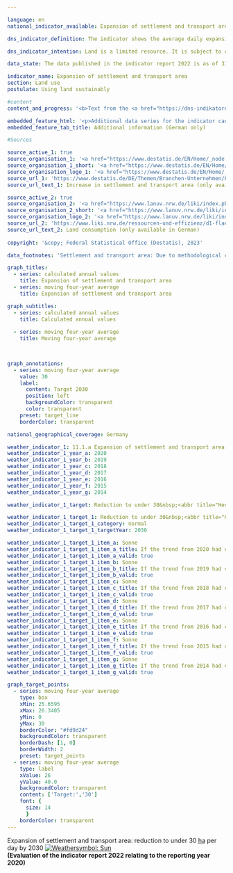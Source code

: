 ```yaml
---

language: en    
national_indicator_available: Expansion of settlement and transport area    

dns_indicator_definition: The indicator shows the average daily expansion of the area used for settlement and transport infrastructure in hectares per day.    

dns_indicator_intention: Land is a limited resource. It is subject to competition from various interests, including agriculture and forestry, settlement and transport, nature conservation, resource extraction and energy generation. The development of additional land for settlement and transport purposes is to be limited to an average of less than 30&nbsp;hectares per day by 2030. The goal is to establish a closed-loop land-use regime by 2050, meaning that, in net terms, no additional area will be developed for the purposes of settlement or transport.    

data_state: The data published in the indicator report 2022 is as of 31 October 2022. The data shown on this platform is updated regularly, so that more current data may be available online than published in the <a href="https://dns-indikatoren.de/en/publications_reports/">indicator report 2022</a>.    

indicator_name: Expansion of settlement and transport area    
section: Land use    
postulate: Using land sustainably    

#content     
content_and_progress: '<b>Text from the <a href="https://dns-indikatoren.de/en/publications_reports/">Indicator Report 2022&nbsp;</a></b><br><br>Settlement and transport area should not be equated with sealed land. Settlement land includes areas used for residential building, industry and commerce, public facilities, recreational amenities or cemeteries. It also covers land used for surface or sub-surface mining. However, mining land is not counted in the calculations for this indicator, as it ends up being reclaimed for other uses in the long term (<abbr title="for example (exempli gratia)" tabindex="0">e.g.</abbr> as renaturalised post-mining landscapes). Transport area is made up of four subcategories: road transport, rail, aviation and shipping. The indicator therefore refers not only to sealed areas but also to undeveloped and unsealed land. These include, for example, domestic gardens, parks and other green spaces. As calculated in the environmental economic accounts compiled by the Länder, the sealed share of their settlement and transport area is estimated at 45&nbsp;% on average (2020).<br><br>The indicator is derived from the area survey by type of actual use (official land-use statistics), which in turn is based on data from the official land register maintained by the Länder. Some areas of land have been reclassified in the official land register in recent years without any actual change in the way they are used. To balance out the effect this has on the statistics for any particular year, a four-year moving average is also shown, averaging out the year in question and the three preceding years. Moreover, the switch from the old to the new land-use classification system was completed in 2016, which affected the official land-use statistics such that the data for 2016&nbsp;are not directly comparable to those for previous years. It is for this reason that the overall indicator value for 2016&nbsp;is also not subdivided into types of settlement or transport use.<br><br>From 2000&nbsp;to 2020, 6,257&nbsp;<abbr title="Square kilometer" tabindex="0">km²</abbr> of land was converted into settlement and transport area. This is equivalent to more than twice the area of Saarland. The majority, 85&nbsp;%, was converted into settlement land, while 15&nbsp;% went to accommodate transport infrastructure.<br><br>The four-year moving average of previously undeveloped areas newly converted to settlement or transport area continuously decreased throughout the time series until 2019. This year, the four-year moving average was at 52&nbsp;hectares per day and increased to 54&nbsp;hectares per day in 2020. Considered for each reporting year separately, the value for new settlement or transport area was lowest in 2019, at 45&nbsp;hectares per day. The figure has risen again since then, to 58&nbsp;hectares per day in 2020.<br><br>In 2020, the area of settlement or transport use amounted to 50,196&nbsp;<abbr title="Square kilometer" tabindex="0">km²</abbr>, or 14&nbsp;% of the total area of Germany. The largest land types in Germany are agricultural land at 180,934&nbsp;<abbr title="Square kilometer" tabindex="0">km²</abbr> (51&nbsp;%) followed by woodland at 106,666&nbsp;<abbr title="Square kilometer" tabindex="0">km²</abbr> (30&nbsp;%). Settlement and transport area grew by 942&nbsp;<abbr title="Square kilometer" tabindex="0">km²</abbr> between 2016&nbsp;and 2020. Agricultural land shrank by 1,703&nbsp;<abbr title="Square kilometer" tabindex="0">km²</abbr> during the same period, while woodland grew by 496&nbsp;<abbr title="Square kilometer" tabindex="0">km²</abbr>. It can therefore be assumed that the increase in settlement and transport area was primarily at the expense of agricultural land.'    

embedded_feature_html: '<p>Additional data series for the indicator can be found <a href="https://dns-indikatoren.de/public/AddInfos/de/11_1_a.pdf" target="_blank" >here</a>.</p><br><small>Note: You can display the PDF document directly in your browser or download the PDF document and open it with a PDF reader of your choice. We will be happy to advise you.</small>'
embedded_feature_tab_title: Additional information (German only)    

#Sources    

source_active_1: true
source_organisation_1: '<a href="https://www.destatis.de/EN/Home/_node.html">Federal Statistical Office</a>'
source_organisation_1_short: '<a href="https://www.destatis.de/EN/Home/_node.html" target="_blank">Federal Statistical Office</a>'
source_organisation_logo_1: '<a href="https://www.destatis.de/EN/Home/_node.html" target="_blank"><img src="https://dns-indikatoren.de/public/OrgImgEn/destatis.png" alt="Federal Statistical Office" title=" Click here to visit the homepage of the organizationFederal Statistical Office" style="height:60px; width:148px; border: transparent"/></a>'
source_url_1: 'https://www.destatis.de/DE/Themen/Branchen-Unternehmen/Landwirtschaft-Forstwirtschaft-Fischerei/Flaechennutzung/Tabellen/anstieg-suv2.html'
source_url_text_1: Increase in settlement and transport area (only available in German)

source_active_2: true
source_organisation_2: '<a href="https://www.lanuv.nrw.de/liki/index.php">Länderinitiative Kernindikatoren</a>'
source_organisation_2_short: '<a href="https://www.lanuv.nrw.de/liki/index.php" target="_blank">Länderinitiative Kernindikatoren</a>'
source_organisation_logo_2: '<a href="https://www.lanuv.nrw.de/liki/index.php" target="_blank"><img src="https://dns-indikatoren.de/public/OrgImgEn/liki.png" alt="Länderinitiative Kernindikatoren" title=" Click here to visit the homepage of the organizationLänderinitiative Kernindikatoren" style="height:60px; width:148px; border: transparent"/></a>'
source_url_2: 'https://www.liki.nrw.de/ressourcen-und-effizienz/d1-flaechenverbrauch'
source_url_text_2: Land consumption (only available in German)
    
copyright: '&copy; Federal Statistical Office (Destatis), 2023'    

data_footnotes: 'Settlement and transport area: Due to methodological changes in the official survey of land (introduction of the official land register information system (<abbr title="Official land register information system" tabindex="0">ALKIS</abbr>) from the 2016&nbsp;reporting year), the results from 2016&nbsp;are only comparable with previous years to a limited extent (break in the time series).<br>• Settlement area (built on): Housing, industry and commerce (excluding exploitation area), public facilities.<br>• Recreation area, cemeteries: sports, recreation and leisure area, cemeteries.'    

graph_titles: 
  - series: calculated annual values
    title: Expansion of settlement and transport area
  - series: moving four-year average
    title: Expansion of settlement and transport area    

graph_subtitles: 
  - series: calculated annual values
    title: Calculated annual values
    
  - series: moving four-year average
    title: Moving four-year average
        


graph_annotations:
  - series: moving four-year average
    value: 30
    label:
      content: Target 2030
      position: left
      backgroundColor: transparent
      color: transparent
    preset: target_line
    borderColor: transparent        

national_geographical_coverage: Germany    

weather_indicator_1: 11.1.a Expansion of settlement and transport area in ha per day
weather_indicator_1_year_a: 2020
weather_indicator_1_year_b: 2019
weather_indicator_1_year_c: 2018
weather_indicator_1_year_d: 2017
weather_indicator_1_year_e: 2016
weather_indicator_1_year_f: 2015
weather_indicator_1_year_g: 2014

weather_indicator_1_target: Reduction to under 30&nbsp;<abbr title="Hectare" tabindex="0">ha</abbr> on average per day by 2030

weather_indicator_1_target_1: Reduction to under 30&nbsp;<abbr title="Hectare" tabindex="0">ha</abbr> on average per day by 2030
weather_indicator_1_target_1_category: normal
weather_indicator_1_target_1_targetYear: 2030

weather_indicator_1_target_1_item_a: Sonne
weather_indicator_1_target_1_item_a_title: If the trend from 2020 had continued, the target value would have been reached or missed by less than 5% of the difference between the target value and the value at that time.
weather_indicator_1_target_1_item_a_valid: true
weather_indicator_1_target_1_item_b: Sonne
weather_indicator_1_target_1_item_b_title: If the trend from 2019 had continued, the target value would have been reached or missed by less than 5% of the difference between the target value and the value at that time.
weather_indicator_1_target_1_item_b_valid: true
weather_indicator_1_target_1_item_c: Sonne
weather_indicator_1_target_1_item_c_title: If the trend from 2018 had continued, the target value would have been reached or missed by less than 5% of the difference between the target value and the value at that time.
weather_indicator_1_target_1_item_c_valid: true
weather_indicator_1_target_1_item_d: Sonne
weather_indicator_1_target_1_item_d_title: If the trend from 2017 had continued, the target value would have been reached or missed by less than 5% of the difference between the target value and the value at that time.
weather_indicator_1_target_1_item_d_valid: true
weather_indicator_1_target_1_item_e: Sonne
weather_indicator_1_target_1_item_e_title: If the trend from 2016 had continued, the target value would have been reached or missed by less than 5% of the difference between the target value and the value at that time.
weather_indicator_1_target_1_item_e_valid: true
weather_indicator_1_target_1_item_f: Sonne
weather_indicator_1_target_1_item_f_title: If the trend from 2015 had continued, the target value would have been reached or missed by less than 5% of the difference between the target value and the value at that time.
weather_indicator_1_target_1_item_f_valid: true
weather_indicator_1_target_1_item_g: Sonne
weather_indicator_1_target_1_item_g_title: If the trend from 2014 had continued, the target value would have been reached or missed by less than 5% of the difference between the target value and the value at that time.
weather_indicator_1_target_1_item_g_valid: true    

graph_target_points:
  - series: moving four-year average
    type: box
    xMin: 25.6595
    xMax: 26.3405
    yMin: 0
    yMax: 30
    borderColor: "#fd9d24"
    backgroundColor: transparent
    borderDash: [1, 0]
    borderWidth: 2
    preset: target_points
  - series: moving four-year average
    type: label
    xValue: 26
    yValue: 40.0
    backgroundColor: transparent
    content: ['Target:','30']
    font: {
      size: 14
      }
    borderColor: transparent    
---
```



<div>
  <div class="my-header">
    <label class="default">Expansion of settlement and transport area: reduction to under 30&nbsp;<abbr title="Hectare" tabindex="0">ha</abbr> per day by 2030
      <a href="https://dns-indikatoren.de/en/status"><img src="https://g205sdgs.github.io/sdg-indicators/public/Wettersymbole/Sonne.png" title="If the trend from 2020 had continued, the target value would have been reached or missed by less than 5% of the difference between the target value and the value at that time." alt="Weathersymbol: Sun"/>
      </a>
    </label>
  </div>
</div>
<div class="my-header-note">
  <label class="default"><b>(Evaluation of the indicator report 2022 relating to the reporting year 2020)
  </b></label>
</div>